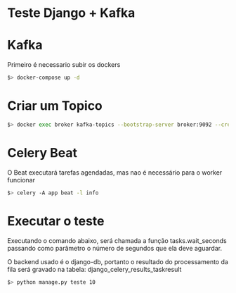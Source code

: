
# Teste Django + Kafka

# Kafka
Primeiro é necessario subir os dockers  

```sh
$> docker-compose up -d
```
# Criar um Topico
```sh
$> docker exec broker kafka-topics --bootstrap-server broker:9092 --create --topic topico_teste
```

# Celery Beat
O Beat executará tarefas agendadas, mas nao é necessário para o worker funcionar
```sh
$> celery -A app beat -l info
```

# Executar o teste
Executando o comando abaixo, será chamada a função tasks.wait_seconds passando como parâmetro o número
de segundos que ela deve aguardar.  

O backend usado é o django-db, portanto o resultado do processamento da fila será gravado na tabela: django_celery_results_taskresult
```sh
$> python manage.py teste 10
```
